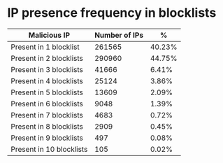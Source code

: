 # IP presence frequency in blocklists
| Malicious IP | Number of IPs | % |
|----|----|----|
| Present in 1 blocklist | 261565 | 40.23% |
| Present in 2 blocklists | 290960 | 44.75% |
| Present in 3 blocklists | 41666 | 6.41% |
| Present in 4 blocklists | 25124 | 3.86% |
| Present in 5 blocklists | 13609 | 2.09% |
| Present in 6 blocklists | 9048 | 1.39% |
| Present in 7 blocklists | 4683 | 0.72% |
| Present in 8 blocklists | 2909 | 0.45% |
| Present in 9 blocklists | 497 | 0.08% |
| Present in 10 blocklists | 105 | 0.02% |
